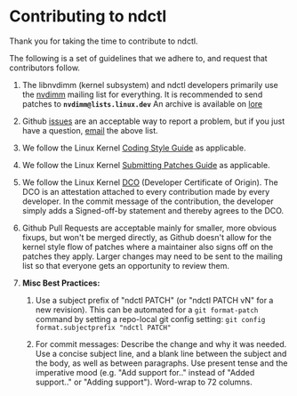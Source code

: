 # Contributing to ndctl

Thank you for taking the time to contribute to ndctl.

The following is a set of guidelines that we adhere to, and request that
contributors follow.

1. The libnvdimm (kernel subsystem) and ndctl developers primarily use
   the [nvdimm](https://subspace.kernel.org/lists.linux.dev.html)
   mailing list for everything. It is recommended to send patches to
   **```nvdimm@lists.linux.dev```**
   An archive is available on [lore](https://lore.kernel.org/nvdimm/)

1. Github [issues](https://github.com/pmem/ndctl/issues) are an acceptable
   way to report a problem, but if you just have a question,
   [email](mailto:nvdimm@lists.linux.dev) the above list.

1. We follow the Linux Kernel [Coding Style Guide][cs] as applicable.

   [cs]: https://www.kernel.org/doc/html/latest/process/coding-style.html

1. We follow the Linux Kernel [Submitting Patches Guide][sp] as applicable.

   [sp]: https://www.kernel.org/doc/html/latest/process/submitting-patches.html

1. We follow the Linux Kernel [DCO][dco] (Developer Certificate of Origin).
   The DCO is an attestation attached to every contribution made by every
   developer. In the commit message of the contribution, the developer simply
   adds a Signed-off-by statement and thereby agrees to the DCO.

   [dco]: https://developercertificate.org/

1. Github Pull Requests are acceptable mainly for smaller, more obvious fixups,
   but won't be merged directly, as Github doesn't allow for the kernel style
   flow of patches where a maintainer also signs off on the patches they apply.
   Larger changes may need to be sent to the mailing list so that everyone gets
   an opportunity to review them.

1. **Misc Best Practices:**
   1. Use a subject prefix of "ndctl PATCH" (or "ndctl PATCH vN" for a new
      revision). This can be automated for a ```git format-patch``` command
      by setting a repo-local git config setting:
         ```git config format.subjectprefix "ndctl PATCH"```

   1. For commit messages: Describe the change and why it was needed. Use a
      concise subject line, and a blank line between the subject and the body,
      as well as between paragraphs. Use present tense and the imperative mood
      (e.g. "Add support for.." instead of "Added support.." or "Adding
      support"). Word-wrap to 72 columns.
